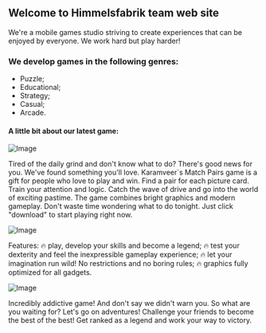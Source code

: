 ## Welcome to Himmelsfabrik team web site

We're a mobile games studio striving to create experiences that can be enjoyed by everyone. 
We work hard but play harder!
### We develop games in the following genres:
- Puzzle;
- Educational;
- Strategy;
- Casual;
- Arcade.

#### A little bit about our latest game:
![Image](http://i.piccy.info/i9/dd81787f40a92ae442864da47640220b/1614079856/121090/1418691/67189f.jpg)

Tired of the daily grind and don't know what to do? There's good news for you. We've found something you'll love. Karamveer`s Match Pairs game is a gift for people who love to play and win. Find a pair for each picture card. Train your attention and logic. Catch the wave of drive and go into the world of exciting pastime. The game combines bright graphics and modern gameplay. Don't waste time wondering what to do tonight. Just click "download" to start playing right now.

![Image](http://i.piccy.info/i9/a5df0323d57e1c7c020339656f3621e5/1614080724/213807/1418691/487531.jpg)

Features:
🔥 play, develop your skills and become a legend;
🔥 test your dexterity and feel the inexpressible gameplay experience;
🔥 let your imagination run wild! No restrictions and no boring rules;
🔥 graphics fully optimized for all gadgets.

![Image](http://i.piccy.info/i9/1d5d4f8ca07551ff35cbe9ecb9f95d2b/1614080772/239713/1418691/671363.jpg)

Incredibly addictive game! And don't say we didn't warn you.
So what are you waiting for? Let's go on adventures! Challenge your friends to become the best of the best! Get ranked as a legend and work your way to victory.


